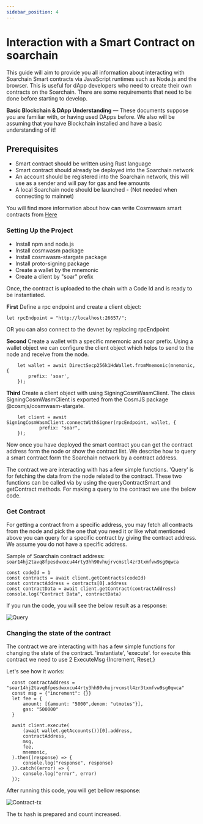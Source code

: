 ```yaml
---
sidebar_position: 4
---
```


# Interaction with a Smart Contract on soarchain

This guide will aim to provide you all information about interacting with Soarchain Smart contracts via JavaScript runtimes such as Node.js and the browser. This is useful for dApp developers who need to create their own contracts on the Soarchain. There are some requirements that need to be done before starting to develop.

**Basic Blockchain & DApp Understanding** — These documents suppose you are familiar with, or having used DApps before. We also will be assuming that you have Blockchain  installed and have a basic understanding of it!

## Prerequisites

* Smart contract should be written using Rust language
* Smart contract should already be deployed into the Soarchain network
* An account should be registered into the Soarchain network, this will use as a sender and will pay for gas and fee amounts
* A local Soarchain node should be launched - (Not needed when connecting to mainnet)

You will find more information about how can write Cosmwasm smart contracts from [Here](https://github.com/CosmWasm)

### Setting Up the Project

* Install npm and node.js
* Install cosmwasm package
* Install cosmwasm-stargate package
* Install proto-signing package
* Create a wallet by the mnemonic
* Create a client by "soar" prefix

Once, the contract is uploaded to the chain with a Code Id and is ready to be instantiated.

**First** Define a rpc endpoint and create a client object:

```shell
let rpcEndpoint = "http://localhost:26657/";
```

OR you can also connect to the devnet by replacing rpcEndpoint

**Second** Create a wallet with a specific mnemonic and soar prefix. Using a wallet object we can configure the client object which helps to send to the node and receive from the node.

```shell
    let wallet = await DirectSecp256k1HdWallet.fromMnemonic(mnemonic, {
        prefix: 'soar',
    });
```

**Third** Create a client object with using SigningCosmWasmClient. The class SigningCosmWasmClient is exported from the CosmJS package @cosmjs/cosmwasm-stargate.

```shell
    let client = await SigningCosmWasmClient.connectWithSigner(rpcEndpoint, wallet, {
            prefix: "soar",
    });
```

Now once you have deployed the smart contract you can get the contract address form the node or show the contract list. We describe how to query a smart contract form the Soarchain network by a contract address.

The contract we are interacting with has a few simple functions. 'Query' is for fetching the data from the node related to the contract. These two functions can be called via by using the queryContractSmart and getContract methods. For making a query to the contract we use the below code.

### Get Contract

For getting a contract from a specific address, you may fetch all contracts from the node and pick the one that you need it or like what mentioned above you can query for a specific contract by giving the contract address. We assume you do not have a specific address.

Sample of Soarchain contract address: `soar14hj2tavq8fpesdwxxcu44rty3hh90vhujrvcmstl4zr3txmfvw9sg0qwca`

```shell
const codeId = 1
const contracts = await client.getContracts(codeId)
const contractAddress = contracts[0].address
const contractData = await client.getContract(contractAddress)
console.log("Contract Data", contractData)
```

If you run the code, you will see the below result as a response:

![Query](/img/query-contract.png)

### Changing the state of the contract

The contract we are interacting with has a few simple functions for changing the state of the contract. 'instantiate', 'execute'. for `execute` this contract we need to use 2 ExecuteMsg {Increment,
  Reset,}

Let's see how it works:

```shell
  const contractAddress = "soar14hj2tavq8fpesdwxxcu44rty3hh90vhujrvcmstl4zr3txmfvw9sg0qwca"
  const msg = {"increment": {}}
  let fee = {
      amount: [{amount: "5000",denom: "utmotus"}],
      gas: "500000"
  }

  await client.execute(
      (await wallet.getAccounts())[0].address,
      contractAddress,
      msg,
      fee,
      mnemonic,
  ).then((response) => {
      console.log("response", response)
  }).catch((error) => {
      console.log("error", error)
  });

```

After running this code, you will get bellow response:

![Contract-tx](/img/execute-contract-tx.png)

The tx hash is prepared and count increased.
